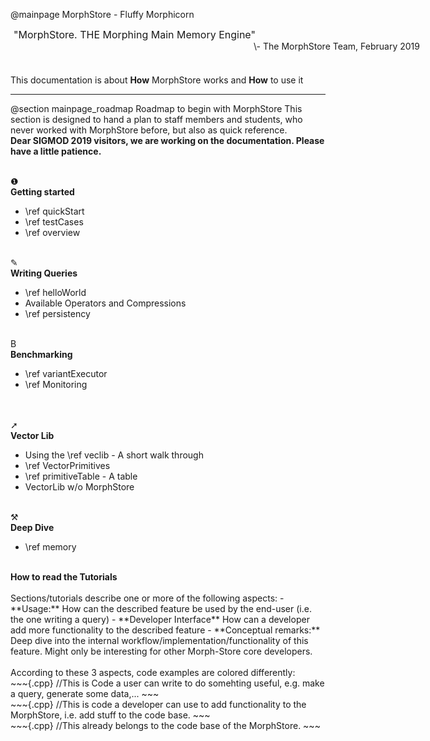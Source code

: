 @mainpage MorphStore - Fluffy Morphicorn


<div style="width: 620px; height: 60px; padding-left: 35px; padding-right: 5px" class="fragment">
    <div style="width: 520px; font-size: 16px; text-indent: -30px">
        "MorphStore. THE Morphing Main Memory Engine" 
    </div>
    <div style="float: right; text-algin: right">
        \- The MorphStore Team, February 2019
    </div>
</div>


This documentation is about __How__ MorphStore works and __How__ to use it

--- 

@section mainpage_roadmap Roadmap to begin with MorphStore
This section is designed to hand a plan to staff members and students, who never worked with MorphStore before, but also as quick reference.
<br />
<b>Dear SIGMOD 2019 visitors, we are working on the documentation. Please have a little patience.</b>

<div class="box-grid">

<div class="BoxPink" style="grid-column: 1">
<div class=symbol><br />❶</div>
<b>Getting started</b>
<ul>
<li>\ref quickStart</li>
<li><span id="stublink">\ref testCases</span></li>
<li><span id="stublink">\ref overview</span></li>
</ul>
</div>
<div class="BoxBlue" style="grid-column: 2">
<div class=symbol><br />✎</div>
<b>Writing Queries</b>
<ul>
<li>\ref helloWorld</li>
<li>Available Operators and Compressions</li>
<li><span id="stublink">\ref persistency</span></li>
</ul>
</div>
<div class="BoxBlue" style="grid-column: 1">
<div class=symbol><br />B</div>
<b>Benchmarking</b>
<ul>
<li>\ref variantExecutor</li>
<li>\ref Monitoring</li>
</ul>
</div>
<div class="BoxPink" style="grid-column: 2">
<div class=symbol><br /><br />➚</div>
<b>Vector Lib</b>
<ul>
<li>Using the \ref veclib - A short walk through</li>
<li>\ref VectorPrimitives</li>
<li>\ref primitiveTable - A table</li>
<li>VectorLib w/o MorphStore</li>
</ul>
</div>
<div class="BoxPink" style="grid-column: 1">
<div class=symbol><br />⚒</div> 
<b>Deep Dive</b>
<ul>
<li>\ref memory</li>
</ul>
</div>
<div class="BoxBlue" style="grid-column: 2">
<div class=symbol><br /></div>
<b></b>
</div>

</div>

<div class=howtoread>
<b>How to read the Tutorials</b><br /><br />
Sections/tutorials describe one or more of the following aspects:
- **Usage:** How can the described feature be used by the end-user (i.e. the one writing a query)
- **Developer Interface** How can a developer add more functionality to the described feature
- **Conceptual remarks:** Deep dive into the internal workflow/implementation/functionality of this feature. Might only be interesting for other Morph-Store core developers.
<br /><br />
According to these 3 aspects, code examples are colored differently:
<div class="userCode">
~~~{.cpp}
//This is Code a user can write to do somehting useful, e.g. make a query, generate some data,...
~~~
</div>
<div class="morphStoreDeveloperCode">
~~~{.cpp}
//This is code a developer can use to add functionality to the MorphStore, i.e. add stuff to the code base.
~~~
</div>
<div class="morphStoreBaseCode">
~~~{.cpp}
//This already belongs to the code base of the MorphStore.
~~~
</div>
<div>
